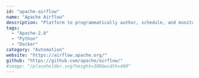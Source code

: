 ```yaml
---
id: "apache-airflow"
name: "Apache Airflow"
description: "Platform to programmatically author, schedule, and monitor workflows."
tags:
  - "Apache-2.0"
  - "Python"
  - "Docker"
category: "Automation"
website: "https://airflow.apache.org/"
github: "https://github.com/apache/airflow/"
#image: "/placeholder.svg?height=300&width=400"
---
```


